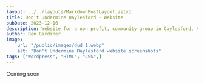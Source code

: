 ```yaml
---
layout: ../../layouts/MarkdownPostLayout.astro
title: Don't Undermine Daylesford - Website
pubDate: 2023-12-16
description: Website for a non profit, community group in Daylesford, Victoria, Australia.
author: Ben Gardiner
image:
    url: "/public/images/dud_1.webp"
    alt: "Don't Undermine Daylesford website screenshots"
tags: ["Wordpress", "HTML", "CSS",]
---
```

Coming soon
